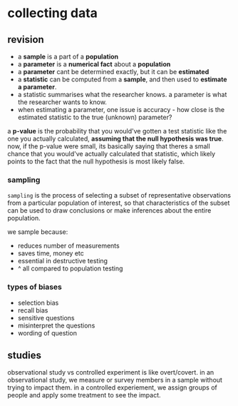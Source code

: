 # collecting data

## revision

- a **sample** is a part of a **population**
- a **parameter** is a **numerical fact** about a **population**
- a **parameter** cant be determined exactly, but it can be **estimated**
- a **statistic** can be computed from a **sample**, and then used to **estimate a parameter**.
- a statistic summarises what the researcher knows. a parameter is what the researcher wants to know.
- when estimating a parameter, one issue is accuracy - how close is the estimated statistic to the true (unknown) parameter?

a **p-value** is the probability that you would've gotten a test statistic like the one you actually calculated, **assuming that the null hypothesis was true**. now, if the p-value were small, its basically saying that theres a small chance that you would've actually calculated that statistic, which likely points to the fact that the null hypothesis is most likely false.

### sampling

`sampling` is the process of selecting a subset of representative observations from a particular population of interest, so that characteristics of the subset can be used to draw conclusions or make inferences about the entire population.

we sample because:

- reduces number of measurements
- saves time, money etc
- essential in destructive testing
- ^ all compared to population testing

### types of biases

- selection bias
- recall bias
- sensitive questions
- misinterpret the questions
- wording of question

## studies

observational study vs controlled experiment is like overt/covert. in an observational study, we measure or survey members in a sample without trying to impact them. in a controlled experiement, we assign groups of people and apply some treatment to see the impact.
